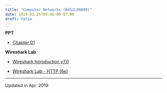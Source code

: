 ```yaml
---
title: "Computer Networks (B452L09800)"
date: 2019-02-25T09:46:09-07:00
draft: false
---
```


**PPT**

- [Chapter 01]( /web/files/network/ppt/Chapter_1_V7.01.ppt)

**Wireshark Lab**

- [Wireshark Introduction v7.0](/web/files/network/lab/Wireshark_Intro_v7.0_CN.pdf)

- [Wireshark Lab - HTTP (6e)](/web/files/network/lab/Wireshark_HTTP_v6.1_CN.pdf)


****

Updated in Apr. 2019

